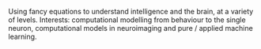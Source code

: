 Using fancy equations to understand intelligence and the brain, at a variety of levels. Interests: computational modelling from behaviour to the single neuron, computational models in neuroimaging and pure / applied machine learning.

